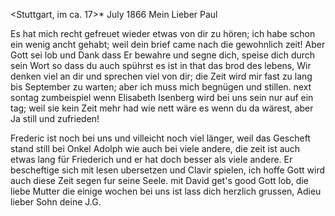  <Stuttgart, im ca. 17>* July 1866
Mein Lieber Paul

Es hat mich recht gefreuet wieder etwas von dir zu hören; ich habe schon ein wenig ancht gehabt; weil dein brief came nach die gewohnlich zeit! Aber Gott sei lob und Dank dass Er bewahre und segne dich, speise dich durch sein Wort so dass du auch spührst es ist in that das brod des lebens, Wir denken viel an dir und sprechen viel von dir; die Zeit wird mir fast zu lang bis September zu warten; aber ich muss mich begnügen und stillen. next sontag zumbeispiel wenn Elisabeth Isenberg wird bei uns sein nur auf ein tag; weil sie kein Zeit mehr had wie nett wäre es wenn du da wärest, aber Ja still und zufrieden!

Frederic ist noch bei uns und villeicht noch viel länger, weil das Gescheft stand still bei Onkel Adolph wie auch bei viele andere, die zeit ist auch etwas lang für Friederich und er hat doch besser als viele andere. Er bescheftige sich mit lesen ubersetzen und Clavir spielen, ich hoffe Gott wird auch diese Zeit segen fur seine Seele. mit David get's good Gott lob, die liebe Mutter die einige wochen bei uns ist lass dich herzlich grussen, Adieu lieber Sohn deine
 J.G.
